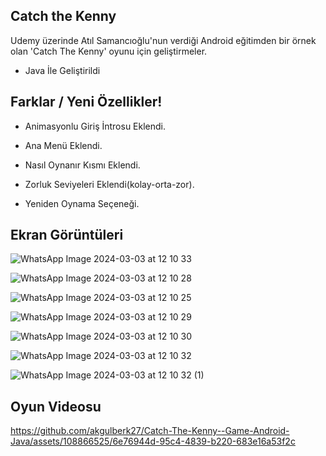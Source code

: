 Catch the Kenny
--------------------
Udemy üzerinde Atıl Samancıoğlu'nun verdiği Android eğitimden bir örnek olan 'Catch The Kenny' oyunu için  geliştirmeler.

* Java İle Geliştirildi

Farklar / Yeni Özellikler!
-------------------------------

- Animasyonlu Giriş İntrosu Eklendi.

- Ana Menü Eklendi.

- Nasıl Oynanır Kısmı Eklendi.

- Zorluk Seviyeleri Eklendi(kolay-orta-zor).

- Yeniden Oynama Seçeneği.

Ekran Görüntüleri
-------------------------------

![WhatsApp Image 2024-03-03 at 12 10 33](https://github.com/akgulberk27/Catch-The-Kenny--Game-Android-Java/assets/108866525/dd1dabfa-cff0-44f7-9ba2-8f6675b24dff)

![WhatsApp Image 2024-03-03 at 12 10 28](https://github.com/akgulberk27/Catch-The-Kenny--Game-Android-Java/assets/108866525/510425b7-bbe9-417d-a73c-9c7ff77b3a23)

![WhatsApp Image 2024-03-03 at 12 10 25](https://github.com/akgulberk27/Catch-The-Kenny--Game-Android-Java/assets/108866525/99dc1c29-e36c-49a8-8ed9-202b4563ef32)

![WhatsApp Image 2024-03-03 at 12 10 29](https://github.com/akgulberk27/Catch-The-Kenny--Game-Android-Java/assets/108866525/3e5a33fa-cb26-4c60-ad45-d2cbcb6c8ac9)

![WhatsApp Image 2024-03-03 at 12 10 30](https://github.com/akgulberk27/Catch-The-Kenny--Game-Android-Java/assets/108866525/18deb031-e66e-47a9-a847-289e2f32e90e)

![WhatsApp Image 2024-03-03 at 12 10 32](https://github.com/akgulberk27/Catch-The-Kenny--Game-Android-Java/assets/108866525/78ccf8d9-2fdc-4b05-8869-695f18c5bb0a)

![WhatsApp Image 2024-03-03 at 12 10 32 (1)](https://github.com/akgulberk27/Catch-The-Kenny--Game-Android-Java/assets/108866525/f8095a65-4ce4-4fbb-af69-2f7d9a9d3c53)


Oyun Videosu
----------------------------------

https://github.com/akgulberk27/Catch-The-Kenny--Game-Android-Java/assets/108866525/6e76944d-95c4-4839-b220-683e16a53f2c



